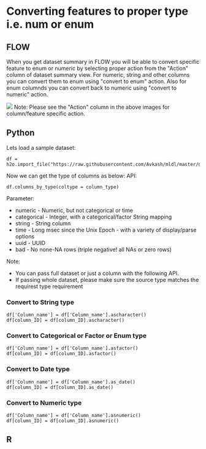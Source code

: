 # Converting features to proper type i.e. num or enum # 

## FLOW ##
When you get dataset summary in FLOW you will be able to convert specific feature to enum or numeric by selecting proper action from the "Action" column of dataset summary view. For numeric, string and other columns you can convert them to enum using "convert to enum" action. Also for enum columnds you can convert back to numeric using "convert to numeric" action. 

![](https://github.com/Avkash/mldl/blob/master/images/flow_feature_convert.png?raw=true)
Note: Please see the "Action" column in the above images for column/feature specific action.

## Python ##
Lets load a sample dataset:
```
df = h2o.import_file("https://raw.githubusercontent.com/Avkash/mldl/master/data/multifeatures.csv")
```

Now we can get the type of columns as below:
API:
```
df.columns_by_type(coltype = column_type)
```
Parameter:
- numeric     - Numeric, but not categorical or time
- categorical - Integer, with a categorical/factor String mapping
- string       - String column
- time         - Long msec since the Unix Epoch - with a variety of display/parse options
- uuid         - UUID
- bad          - No none-NA rows (triple negative! all NAs or zero rows)

Note:
 - You can pass full dataset or just a column with the following API.
 - If passing whole dataset, please make sure the source type matches the requirest type requirement

### Convert to String type ###
```
df['Column_name'] = df['Column_name'].ascharacter()
df[column_ID] = df[column_ID].ascharacter()
```
### Convert to Categorical or Factor or Enum type ###
```
df['Column_name'] = df['Column_name'].asfactor()
df[column_ID] = df[column_ID].asfactor()
```
### Convert to Date type ###
```
df['Column_name'] = df['Column_name'].as_date()
df[column_ID] = df[column_ID].as_date()
```
### Convert to Numeric type ###
```
df['Column_name'] = df['Column_name'].asnumeric()
df[column_ID] = df[column_ID].asnumeric()
```
## R ##

